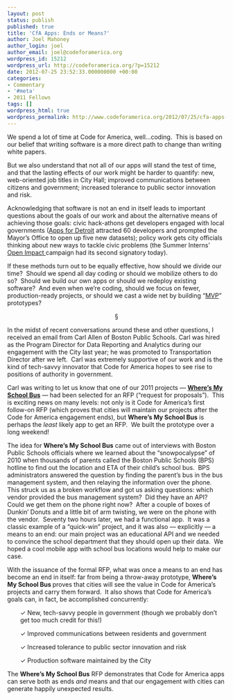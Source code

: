 ```yaml
---
layout: post
status: publish
published: true
title: 'CfA Apps: Ends or Means?'
author: Joel Mahoney
author_login: joel
author_email: joel@codeforamerica.org
wordpress_id: 15212
wordpress_url: http://codeforamerica.org/?p=15212
date: 2012-07-25 23:52:33.000000000 +00:00
categories:
- Commentary
- '#meta'
- 2011 Fellows
tags: []
wordpress_html: true
wordpress_permalink: http://www.codeforamerica.org/2012/07/25/cfa-apps-ends-or-means/
---
```


<p>We spend a lot of time at Code for America, well…coding.  This is based on our belief that writing software is a more direct path to change than writing white papers.</p>
<p>But we also understand that not all of our apps will stand the test of time, and that the lasting effects of our work might be harder to quantify: new, web-oriented job titles in City Hall; improved communications between citizens and government; increased tolerance to public sector innovation and risk.</p>
<p>Acknowledging that software is not an end in itself leads to important questions about the goals of our work and about the alternative means of achieving those goals: civic hack-athons get developers engaged with local governments (<a href="http://appsfordetroit.org/">Apps for Detroit</a> attracted 60 developers and prompted the Mayor’s Office to open up five new datasets); policy work gets city officials thinking about new ways to tackle civic problems (the Summer Interns’ <a href="http://brigade.codeforamerica.org/pages/openimpact">Open Impact </a>campaign had its second signatory today).</p>
<p>If these methods turn out to be equally effective, how should we divide our time?  Should we spend all day coding or should we mobilize others to do so?  Should we build our own apps or should we redeploy existing software?  And even when we’re coding, should we focus on fewer, production-ready projects, or should we cast a wide net by building “<a href="http://www.startuplessonslearned.com/2009/08/minimum-viable-product-guide.html">MVP</a>” prototypes?</p>
<p style="text-align: center;">§</p>
<p>In the midst of recent conversations around these and other questions, I received an email from Carl Allen of Boston Public Schools. Carl was hired as the Program Director for Data Reporting and Analytics during our engagement with the City last year; he was promoted to Transportation Director after we left.  Carl was extremely supportive of our work and is the kind of tech-savvy innovator that Code for America hopes to see rise to positions of authority in government.</p>
<p>Carl was writing to let us know that one of our 2011 projects — <strong><a href="http://schoolbus.bostonpublicschools.org/welcome">Where’s My School Bus</a></strong> — had been selected for an RFP (“request for proposals”).  This is exciting news on many levels: not only is it Code for America’s first follow-on RFP (which proves that cities will maintain our projects after the Code for America engagement ends), but <strong>Where’s My School Bus</strong> is perhaps the <em>least</em> likely app to get an RFP.  We built the prototype over a long weekend!</p>
<p>The idea for <strong>Where’s My School Bus</strong> came out of interviews with Boston Public Schools officials where we learned about the “snowpocalypse” of 2010 when thousands of parents called the Boston Public Schools (BPS) hotline to find out the location and ETA of their child’s school bus.  BPS administrators answered the question by finding the parent’s bus in the bus management system, and then relaying the information over the phone.  This struck us as a broken workflow and got us asking questions: which vendor provided the bus management system?  Did they have an API?  Could we get them on the phone right now?  After a couple of boxes of Dunkin’ Donuts and a little bit of arm twisting, we were on the phone with the vendor.  Seventy two hours later, we had a functional app.  It was a classic example of a “quick-win” project, and it was also — explicitly — a means to an end: our main project was an educational API and we needed to convince the school department that they should open up their data.  We hoped a cool mobile app with school bus locations would help to make our case.</p>
<p>With the issuance of the formal RFP, what was once a means to an end has become an end in itself: far from being a throw-away prototype, <strong>Where’s My School Bus </strong>proves that cities will see the value in Code for America’s projects and carry them forward.  It also shows that Code for America’s goals can, in fact, be accomplished concurrently:</p>
<p style="padding-left: 30px;">✓ New, tech-savvy people in government (though we probably don’t get too much credit for this!)</p>
<p style="padding-left: 30px;">✓ Improved communications between residents and government</p>
<p style="padding-left: 30px;">✓ Increased tolerance to public sector innovation and risk</p>
<p style="padding-left: 30px;">✓ Production software maintained by the City</p>
<p>The <strong>Where’s My School Bus</strong> RFP demonstrates that Code for America apps can serve both as ends <em>and</em> means and that our engagement with cities can generate happily unexpected results.</p>
